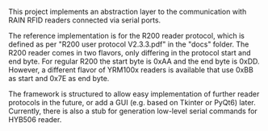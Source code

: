 This project implements an abstraction layer to the communication with RAIN RFID readers connected via serial ports.

The reference implementation is for the R200 reader protocol, which is defined as per "R200 user protocol V2.3.3.pdf" in the "docs" folder.
The R200 reader comes in two flavors, only differing in the protocol start and end byte. For regular R200 the start byte is 0xAA and the end byte is 0xDD. However, a different flavor of YRM100x readers is available that use 0xBB as start and 0x7E as end byte.

The framework is structured to allow easy implementation of further reader protocols in the future, or add a GUI (e.g. based on Tkinter or PyQt6) later.
Currently, there is also a stub for generation low-level serial commands for HYB506 reader.
